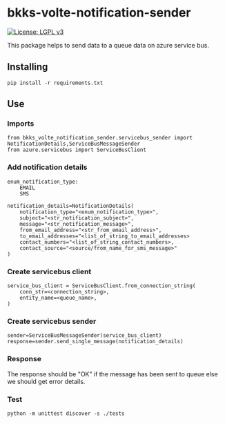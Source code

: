 # bkks-volte-notification-sender

[![License: LGPL v3](https://img.shields.io/badge/License-LGPL%20v3-blue.svg)](https://www.gnu.org/licenses/lgpl-3.0)

This package helps to send data to a queue data on azure service bus.

## Installing

```
pip install -r requirements.txt
```

## Use

### Imports
```
from bkks_volte_notification_sender.servicebus_sender import NotificationDetails,ServiceBusMessageSender
from azure.servicebus import ServiceBusClient
```


### Add notification details

```
enum_notification_type:
    EMAIL
    SMS

notification_details=NotificationDetails(
    notification_type="<enum_notification_type>",
    subject="<str_notification_subject>",
    message="<str_notification_message>",
    from_email_address="<str_from_email_address>",
    to_email_addresses="<list_of_string_to_email_addresses>
    contact_numbers="<list_of_string_contact_numbers>,
    contact_source="<source/from_name_for_sms_message>"
)
```

### Create servicebus client
```
service_bus_client = ServiceBusClient.from_connection_string(
    conn_str=<connection_string>,
    entity_name=<queue_name>,
)
```

### Create servicebus sender
```
sender=ServiceBusMessageSender(service_bus_client)
response=sender.send_single_message(notification_details)
```

### Response
The response should be "OK" if the message has been sent to queue else we should get error details.

### Test
```
python -m unittest discover -s ./tests
```